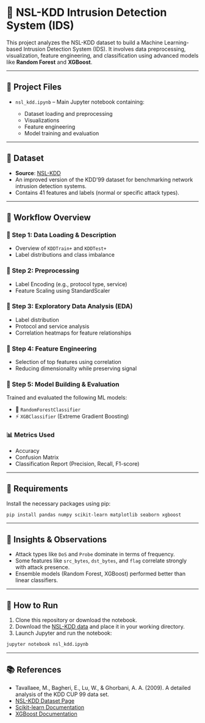 

# 🚨 NSL-KDD Intrusion Detection System (IDS) 

This project analyzes the NSL-KDD dataset to build a Machine Learning-based Intrusion Detection System (IDS). It involves data preprocessing, visualization, feature engineering, and classification using advanced models like **Random Forest** and **XGBoost**.

---

## 📁 Project Files

* `nsl_kdd.ipynb` – Main Jupyter notebook containing:

  * Dataset loading and preprocessing
  * Visualizations
  * Feature engineering
  * Model training and evaluation

---

## 📌 Dataset

* **Source**: [NSL-KDD](https://www.unb.ca/cic/datasets/nsl.html)
* An improved version of the KDD’99 dataset for benchmarking network intrusion detection systems.
* Contains 41 features and labels (normal or specific attack types).

---

## 🚀 Workflow Overview

### 🔹 Step 1: Data Loading & Description

* Overview of `KDDTrain+` and `KDDTest+`
* Label distributions and class imbalance

### 🔹 Step 2: Preprocessing

* Label Encoding (e.g., protocol type, service)
* Feature Scaling using StandardScaler

### 🔹 Step 3: Exploratory Data Analysis (EDA)

* Label distribution
* Protocol and service analysis
* Correlation heatmaps for feature relationships

### 🔹 Step 4: Feature Engineering

* Selection of top features using correlation
* Reducing dimensionality while preserving signal

### 🔹 Step 5: Model Building & Evaluation

Trained and evaluated the following ML models:

* 🌲 `RandomForestClassifier`
* ⚡ `XGBClassifier` (Extreme Gradient Boosting)

### 📊 Metrics Used

* Accuracy
* Confusion Matrix
* Classification Report (Precision, Recall, F1-score)

---

## 📌 Requirements

Install the necessary packages using pip:

```bash
pip install pandas numpy scikit-learn matplotlib seaborn xgboost
```

---

## 🧠 Insights & Observations

* Attack types like `DoS` and `Probe` dominate in terms of frequency.
* Some features like `src_bytes`, `dst_bytes`, and `flag` correlate strongly with attack presence.
* Ensemble models (Random Forest, XGBoost) performed better than linear classifiers.

---

## 📝 How to Run

1. Clone this repository or download the notebook.
2. Download the [NSL-KDD data](https://www.unb.ca/cic/datasets/nsl.html) and place it in your working directory.
3. Launch Jupyter and run the notebook:

```bash
jupyter notebook nsl_kdd.ipynb
```

---

## 📚 References

* Tavallaee, M., Bagheri, E., Lu, W., & Ghorbani, A. A. (2009). A detailed analysis of the KDD CUP 99 data set.
* [NSL-KDD Dataset Page](https://www.unb.ca/cic/datasets/nsl.html)
* [Scikit-learn Documentation](https://scikit-learn.org/)
* [XGBoost Documentation](https://xgboost.readthedocs.io/)




